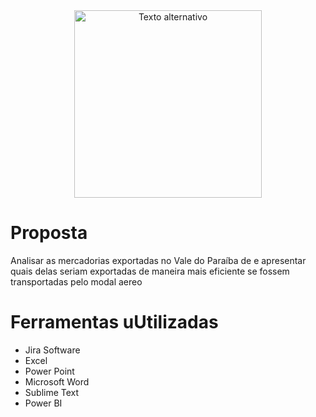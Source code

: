 <div align="center">
<img src="" alt="Texto alternativo" width="300"/>
 </div>

# Proposta
 Analisar as mercadorias exportadas no Vale do Paraíba de e apresentar quais delas seriam exportadas de maneira mais eficiente se fossem transportadas pelo modal aereo

 # Ferramentas uUtilizadas
 - Jira Software
 - Excel
 - Power Point
 - Microsoft Word
 - Sublime Text
 - Power BI
